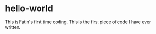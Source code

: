# hello-world
This is Fatin's first time coding. This is the first piece of code I have ever written. 
